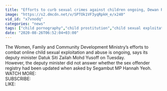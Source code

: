 ```yaml
---
title: "Efforts to curb sexual crimes against children ongoing, Dewan Rakyat told"
image: "https://s2.dmcdn.net/v/SPTOk1VF3yqRpkH_e/x240"
vid_id: "x7vnodq"
categories: "news"
tags: ["child pornography","child prostitution","child sexual exploitation"]
date: "2020-08-26T06:52:04+03:00"
---
```

The Women, Family and Community Development Ministry’s efforts to combat online child sexual exploitation and abuse is ongoing, says its deputy minister Datuk Siti Zailah Mohd Yusoff on Tuesday.   <br>However, the deputy minister did not answer whether the sex offender registry had been updated when asked by Segambut MP Hannah Yeoh.  <br>WATCH MORE:   <br>SUBSCRIBE:   <br>LIKE: 
